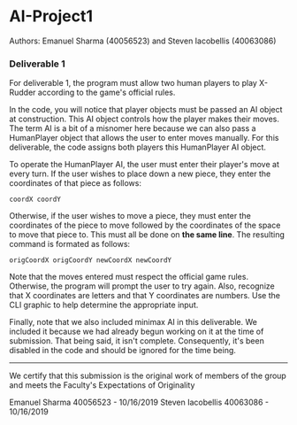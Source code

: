 # AI-Project1

Authors: Emanuel Sharma (40056523) and Steven Iacobellis (40063086)

### Deliverable 1

For deliverable 1, the program must allow two human players to play X-Rudder according to the game's official rules.

In the code, you will notice that player objects must be passed an AI object at construction. This AI object controls how the player makes their moves. The term AI is a bit of a misnomer here because we can also pass a HumanPlayer object that allows the user to enter moves manually. For this deliverable, the code assigns both players this HumanPlayer AI object.

To operate the HumanPlayer AI, the user must enter their player's move at every turn. If the user wishes to place down a new piece, they enter the coordinates of that piece as follows:
```
coordX coordY
```
Otherwise, if the user wishes to move a piece, they must enter the coordinates of the piece to move followed by the coordinates of the space to move that piece to. This must all be done on **the same line**. The resulting command is formated as follows:
```
origCoordX origCoordY newCoordX newCoordY
```
Note that the moves entered must respect the official game rules. Otherwise, the program will prompt the user to try again. Also, recognize that X coordinates are letters and that Y coordinates are numbers. Use the CLI graphic to help determine the appropriate input.

Finally, note that we also included minimax AI in this deliverable. We included it because we had already begun working on it at the time of submission. That being said, it isn't complete. Consequently, it's been disabled in the code and should be ignored for the time being.

---

We certify that this submission is the original work of members of the group and meets
the Faculty's Expectations of Originality

Emanuel Sharma 40056523 - 10/16/2019
Steven Iacobellis 40063086 - 10/16/2019
